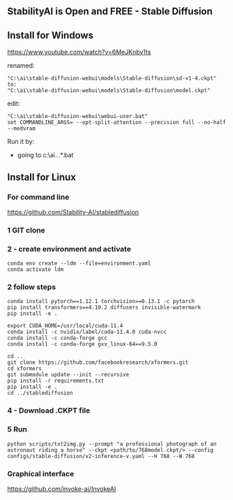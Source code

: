 ## StabilityAI is Open and FREE - Stable Diffusion


## Install for Windows

https://www.youtube.com/watch?v=6MeJKnbv1ts


renamed:

```
"C:\ai\stable-diffusion-webui\models\Stable-diffusion\sd-v1-4.ckpt"
to:
"C:\ai\stable-diffusion-webui\models\Stable-diffusion\model.ckpt"
```

edit:
```
"C:\ai\stable-diffusion-webui\webui-user.bat"
set COMMANDLINE_ARGS= --opt-split-attention --precision full --no-half --medvram
```

Run it by:
* going to c:\ai\...\*.bat


## Install for Linux

### For command line

https://github.com/Stability-AI/stablediffusion

### 1 GIT clone
### 2 - create environment and activate
```
conda env create --ldm --file=environment.yaml
conda activate ldm
```
### 2 follow steps
```
conda install pytorch==1.12.1 torchvision==0.13.1 -c pytorch
pip install transformers==4.19.2 diffusers invisible-watermark
pip install -e .

export CUDA_HOME=/usr/local/cuda-11.4
conda install -c nvidia/label/cuda-11.4.0 cuda-nvcc
conda install -c conda-forge gcc
conda install -c conda-forge gxx_linux-64==9.5.0

cd ..
git clone https://github.com/facebookresearch/xformers.git
cd xformers
git submodule update --init --recursive
pip install -r requirements.txt
pip install -e .
cd ../stablediffusion
```
### 4 - Download .CKPT file
### 5 Run
```
python scripts/txt2img.py --prompt "a professional photograph of an astronaut riding a horse" --ckpt <path/to/768model.ckpt/> --config configs/stable-diffusion/v2-inference-v.yaml --H 768 --W 768  
```


### Graphical interface

https://github.com/invoke-ai/InvokeAI
